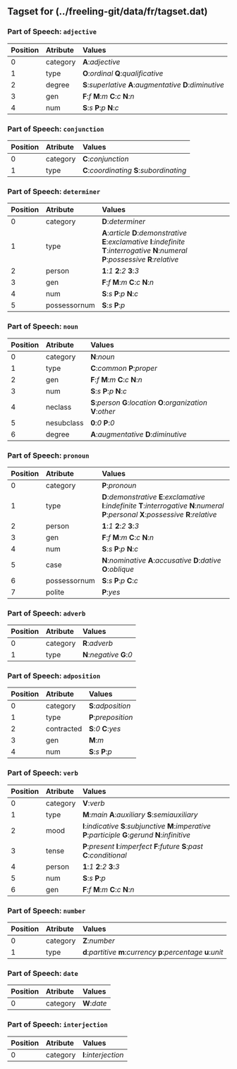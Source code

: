 ## Tagset for (../freeling-git/data/fr/tagset.dat)

### Part of Speech: `adjective`
| Position | Atribute | Values |
|:----     |:----     |:----   |
| 0        | category | **A**:_adjective_ |
| 1 | type |   **O**:_ordinal_   **Q**:_qualificative_ |
| 2 | degree |   **S**:_superlative_   **A**:_augmentative_   **D**:_diminutive_ |
| 3 | gen |   **F**:_f_   **M**:_m_   **C**:_c_   **N**:_n_ |
| 4 | num |   **S**:_s_   **P**:_p_   **N**:_c_ |
### Part of Speech: `conjunction`
| Position | Atribute | Values |
|:----     |:----     |:----   |
| 0        | category | **C**:_conjunction_ |
| 1 | type |   **C**:_coordinating_   **S**:_subordinating_ |
### Part of Speech: `determiner`
| Position | Atribute | Values |
|:----     |:----     |:----   |
| 0        | category | **D**:_determiner_ |
| 1 | type |   **A**:_article_   **D**:_demonstrative_   **E**:_exclamative_   **I**:_indefinite_   **T**:_interrogative_   **N**:_numeral_   **P**:_possessive_   **R**:_relative_ |
| 2 | person |   **1**:_1_   **2**:_2_   **3**:_3_ |
| 3 | gen |   **F**:_f_   **M**:_m_   **C**:_c_   **N**:_n_ |
| 4 | num |   **S**:_s_   **P**:_p_   **N**:_c_ |
| 5 | possessornum |   **S**:_s_   **P**:_p_ |
### Part of Speech: `noun`
| Position | Atribute | Values |
|:----     |:----     |:----   |
| 0        | category | **N**:_noun_ |
| 1 | type |   **C**:_common_   **P**:_proper_ |
| 2 | gen |   **F**:_f_   **M**:_m_   **C**:_c_   **N**:_n_ |
| 3 | num |   **S**:_s_   **P**:_p_   **N**:_c_ |
| 4 | neclass |   **S**:_person_   **G**:_location_   **O**:_organization_   **V**:_other_ |
| 5 | nesubclass |   **0**:_0_   **P**:_0_ |
| 6 | degree |   **A**:_augmentative_   **D**:_diminutive_ |
### Part of Speech: `pronoun`
| Position | Atribute | Values |
|:----     |:----     |:----   |
| 0        | category | **P**:_pronoun_ |
| 1 | type |   **D**:_demonstrative_   **E**:_exclamative_   **I**:_indefinite_   **T**:_interrogative_   **N**:_numeral_   **P**:_personal_   **X**:_possessive_   **R**:_relative_ |
| 2 | person |   **1**:_1_   **2**:_2_   **3**:_3_ |
| 3 | gen |   **F**:_f_   **M**:_m_   **C**:_c_   **N**:_n_ |
| 4 | num |   **S**:_s_   **P**:_p_   **N**:_c_ |
| 5 | case |   **N**:_nominative_   **A**:_accusative_   **D**:_dative_   **O**:_oblique_ |
| 6 | possessornum |   **S**:_s_   **P**:_p_   **C**:_c_ |
| 7 | polite |   **P**:_yes_ |
### Part of Speech: `adverb`
| Position | Atribute | Values |
|:----     |:----     |:----   |
| 0        | category | **R**:_adverb_ |
| 1 | type |   **N**:_negative_   **G**:_0_ |
### Part of Speech: `adposition`
| Position | Atribute | Values |
|:----     |:----     |:----   |
| 0        | category | **S**:_adposition_ |
| 1 | type |   **P**:_preposition_ |
| 2 | contracted |   **S**:_0_   **C**:_yes_ |
| 3 | gen |   **M**:_m_ |
| 4 | num |   **S**:_s_   **P**:_p_ |
### Part of Speech: `verb`
| Position | Atribute | Values |
|:----     |:----     |:----   |
| 0        | category | **V**:_verb_ |
| 1 | type |   **M**:_main_   **A**:_auxiliary_   **S**:_semiauxiliary_ |
| 2 | mood |   **I**:_indicative_   **S**:_subjunctive_   **M**:_imperative_   **P**:_participle_   **G**:_gerund_   **N**:_infinitive_ |
| 3 | tense |   **P**:_present_   **I**:_imperfect_   **F**:_future_   **S**:_past_   **C**:_conditional_ |
| 4 | person |   **1**:_1_   **2**:_2_   **3**:_3_ |
| 5 | num |   **S**:_s_   **P**:_p_ |
| 6 | gen |   **F**:_f_   **M**:_m_   **C**:_c_   **N**:_n_ |
### Part of Speech: `number`
| Position | Atribute | Values |
|:----     |:----     |:----   |
| 0        | category | **Z**:_number_ |
| 1 | type |   **d**:_partitive_   **m**:_currency_   **p**:_percentage_   **u**:_unit_ |
### Part of Speech: `date`
| Position | Atribute | Values |
|:----     |:----     |:----   |
| 0        | category | **W**:_date_ |
### Part of Speech: `interjection`
| Position | Atribute | Values |
|:----     |:----     |:----   |
| 0        | category | **I**:_interjection_ |
